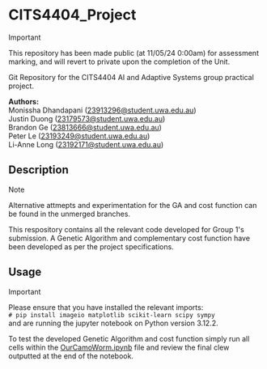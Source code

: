 # CITS4404_Project

> [!IMPORTANT]
> This repository has been made public (at 11/05/24 0:00am) for assessment marking, and will revert to private upon the completion of the Unit. 

Git Repository for the CITS4404 AI and Adaptive Systems group practical project.

**Authors:**\
Monissha Dhandapani (23913296@student.uwa.edu.au)\
Justin Duong (23179573@student.uwa.edu.au)\
Brandon Ge (23813666@student.uwa.edu.au)\
Peter Le (23193249@student.uwa.edu.au)\
Li-Anne Long (23192171@student.uwa.edu.au)

## Description

> [!NOTE]
> Alternative attmepts and experimentation for the GA and cost function can be found in the unmerged branches.

This respository contains all the relevant code developed for Group 1's submission. A Genetic Algorithm and complementary cost function have been developed as per the project specifications.

## Usage

> [!IMPORTANT]
> Please ensure that you have installed the relevant imports:\
> `# pip install imageio matplotlib scikit-learn scipy sympy`\
> and are running the jupyter notebook on Python version 3.12.2.

To test the developed Genetic Algorithm and cost function simply run all cells within the [OurCamoWorm.ipynb](OurCamoWorm.ipynb) file and review the final clew outputted at the end of the notebook.

